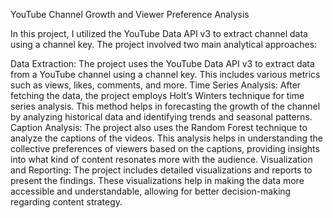 YouTube Channel Growth and Viewer Preference Analysis

In this project, I utilized the YouTube Data API v3 to extract channel data using a channel key. The project involved two main analytical approaches:

Data Extraction: The project uses the YouTube Data API v3 to extract data from a YouTube channel using a channel key. This includes various metrics such as views, likes, comments, and more.
Time Series Analysis: After fetching the data, the project employs Holt’s Winters technique for time series analysis. This method helps in forecasting the growth of the channel by analyzing historical data and identifying trends and seasonal patterns.
Caption Analysis: The project also uses the Random Forest technique to analyze the captions of the videos. This analysis helps in understanding the collective preferences of viewers based on the captions, providing insights into what kind of content resonates more with the audience.
Visualization and Reporting: The project includes detailed visualizations and reports to present the findings. These visualizations help in making the data more accessible and understandable, allowing for better decision-making regarding content strategy.
